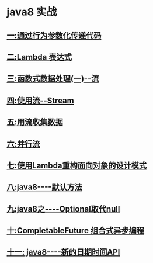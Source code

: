 # java8 实战

## [一:通过行为参数化传递代码](java8_01/README.md)

## [二:Lambda 表达式](java8_02/README.md)

## [三:函数式数据处理(一)--流](java8_03/README.md)

## [四:使用流--Stream](java8_04/README.md)


## [五:用流收集数据](java8_05/README.md)


## [六:并行流](java8_06/README.md)


## [七:使用Lambda重构面向对象的设计模式](java8_07/README.md)


## [八:java8----默认方法](java8_08/README.md)


## [九:java8之----Optional取代null](java8_09/README.md)


## [十:CompletableFuture 组合式异步编程](java8_10/README.md)


## [十一:	java8----新的日期时间API](java8_11/README.md)




